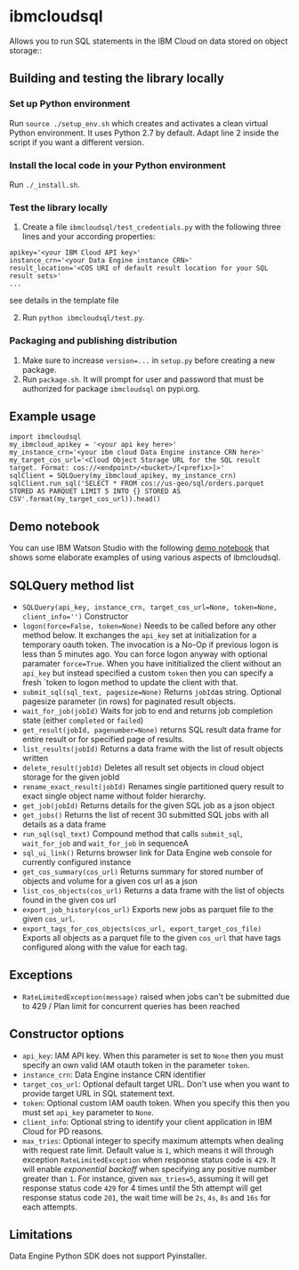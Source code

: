 # ibmcloudsql

Allows you to run SQL statements in the IBM Cloud on data stored on object storage::

## Building and testing the library locally
### Set up Python environment
Run `source ./setup_env.sh` which creates and activates a clean virtual Python environment. It uses Python 2.7 by default. Adapt line 2 inside the script if you want a different version.
### Install the local code in your Python environment
Run `./_install.sh`.
### Test the library locally
1. Create a file `ibmcloudsql/test_credentials.py` with the following three lines and your according properties:
```
apikey='<your IBM Cloud API key>'
instance_crn='<your Data Engine instance CRN>'
result_location='<COS URI of default result location for your SQL result sets>'
...
```
see details in the template file

2. Run `python ibmcloudsql/test.py`.
### Packaging and publishing distribution
1. Make sure to increase `version=...` in `setup.py` before creating a new package.
2. Run `package.sh`. It will prompt for user and password that must be authorized for package `ibmcloudsql` on pypi.org.

## Example usage
```
import ibmcloudsql
my_ibmcloud_apikey = '<your api key here>'
my_instance_crn='<your ibm cloud Data Engine instance CRN here>'
my_target_cos_url='<Cloud Object Storage URL for the SQL result target. Format: cos://<endpoint>/<bucket>/[<prefix>]>'
sqlClient = SQLQuery(my_ibmcloud_apikey, my_instance_crn)
sqlClient.run_sql('SELECT * FROM cos://us-geo/sql/orders.parquet STORED AS PARQUET LIMIT 5 INTO {} STORED AS CSV'.format(my_target_cos_url)).head()
```

## Demo notebook
You can use IBM Watson Studio with the following [demo notebook](https://dataplatform.cloud.ibm.com/analytics/notebooks/v2/440b3665-367f-4fc9-86d8-4fe7eae13b18/view?access_token=3c1471a6970890fe28cadf118215df44e82c2472a83c4051e3ff80fe505448ed) that shows some elaborate examples of using various aspects of ibmcloudsql.

## SQLQuery method list
 * `SQLQuery(api_key, instance_crn, target_cos_url=None, token=None, client_info='')` Constructor
 * `logon(force=False, token=None)` Needs to be called before any other method below. It exchanges the `api_key` set at initialization for a temporary oauth token. The invocation is a No-Op if previous logon is less than 5 minutes ago. You can force logon anyway with optional paramater `force=True`. When you have inititialized the client without an `api_key` but instead specified a custom `token` then you can specify a fresh `token to logon method to update the client with that.
 * `submit_sql(sql_text, pagesize=None)` Returns `jobId`as string. Optional pagesize parameter (in rows) for paginated result objects.
 * `wait_for_job(jobId)` Waits for job to end and returns job completion state (either `completed` or `failed`)
 * `get_result(jobId, pagenumber=None)` returns SQL result data frame for entire result or for specified page of results.
 * `list_results(jobId)` Returns a data frame with the list of result objects written
 * `delete_result(jobId)` Deletes all result set objects in cloud object storage for the given jobId
 * `rename_exact_result(jobId)` Renames single partitioned query result to exact single object name without folder hierarchy.
 * `get_job(jobId)` Returns details for the given SQL job as a json object
 * `get_jobs()` Returns the list of recent 30 submitted SQL jobs with all details as a data frame
 * `run_sql(sql_text)` Compound method that calls `submit_sql`, `wait_for_job` and `wait_for_job` in sequenceA
 * `sql_ui_link()` Returns browser link for Data Engine web console for currently configured instance
 * `get_cos_summary(cos_url)` Returns summary for stored number of objects and volume for a given cos url as a json
 * `list_cos_objects(cos_url)` Returns a data frame with the list of objects found in the given cos url
 * `export_job_history(cos_url)` Exports new jobs as parquet file to the given `cos_url`.
 * `export_tags_for_cos_objects(cos_url, export_target_cos_file)` Exports all objects as a parquet file to the given `cos_url` that have tags configured along with the value for each tag.

## Exceptions
 * `RateLimitedException(message)` raised when jobs can't be submitted due to 429 / Plan limit for concurrent queries has been reached
## Constructor options
 * `api_key`: IAM API key. When this parameter is set to `None` then you must specify an own valid IAM otauth token in the parameter `token`.
 * `instance_crn`: Data Engine instance CRN identifier
 * `target_cos_url`: Optional default target URL. Don't use when you want to provide target URL in SQL statement text.
 * `token`: Optional custom IAM oauth token. When you specify this then you must set `api_key` parameter to `None`.
 * `client_info`: Optional string to identify your client application in IBM Cloud for PD reasons.
 * `max_tries`: Optional integer to specify maximum attempts when dealing with request rate limit. Default value is `1`, which means it will through exception `RateLimitedException` when response status code is `429`. It will enable _exponential backoff_ when specifying any positive number greater than `1`. For instance, given `max_tries=5`, assuming it will get response status code `429` for 4 times until the 5th attempt will get response status code `201`, the wait time will be `2s`, `4s`, `8s` and `16s` for each attempts.

## Limitations
Data Engine Python SDK does not support Pyinstaller.
